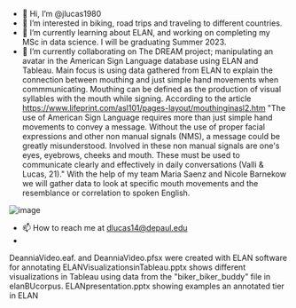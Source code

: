 - 👋 Hi, I’m @jlucas1980
- 👀 I’m interested in biking, road trips and traveling to different countries. 
- 🌱 I’m currently learning about ELAN, and working on completing my MSc in data science. I will be graduating Summer 2023.
- 💞️ I’m currently collaborating on The DREAM project; manipulating an avatar in the American Sign Language database using ELAN and Tableau. Main focus is using data gathered from ELAN to explain the connection between mouthing and just simple hand movements when commmunicating. Mouthing can be defined as the production of visual syllables with the mouth while signing. According to the article https://www.lifeprint.com/asl101/pages-layout/mouthinginasl2.htm "The use of American Sign Language requires more than just simple hand movements to convey a message.  Without the use of proper facial expressions and other non manual signals (NMS), a message could be greatly misunderstood.  Involved in these non manual signals are one's eyes, eyebrows, cheeks and mouth.  These must be used to communicate clearly and effectively in daily conversations (Valli & Lucas, 21)." With the help of my team Maria Saenz and Nicole Barnekow we will gather data to look at specific mouth movements and the resemblance or correlation to spoken English.

![image](https://user-images.githubusercontent.com/105459418/181624588-bf72d974-f4b6-4c7d-bcf9-a75892c46bf6.png)

- 📫 How to reach me at dlucas14@depaul.edu
-  

<!---
jlucas1980/jlucas1980 is a ✨ special ✨ repository because its `README.md` (this file) appears on your GitHub profile.
You can click the Preview link to take a look at your changes.
--->
DeanniaVideo.eaf. and DeanniaVideo.pfsx were created with ELAN software for annotating
ELANVisualizationsinTableau.pptx shows different visualizations in Tableau using data from the "biker_biker_buddy" file in elanBUcorpus.
ELANpresentation.pptx showing examples an annotated tier in ELAN

